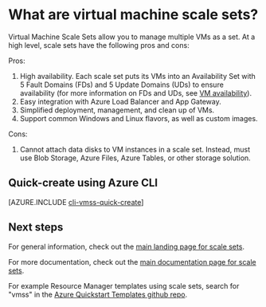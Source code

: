 <properties
    pageTitle="Create Azure VM Scale Sets with the Azure CLI | Azure"
    description="Learn about VM scale sets."
    keywords="linux virtual machine,virtual machine scale sets"
    services="virtual-machines-linux"
    documentationcenter=""
    author="gatneil"
    manager="madhana"
    editor="tysonn"
    tags="azure-resource-manager" />
<tags
    ms.assetid="ba1aedb6-49cb-4546-8b8b-da97aba8e42d"
    ms.service="virtual-machines-linux"
    ms.workload="infrastructure-services"
    ms.tgt_pltfrm="vm-linux"
    ms.devlang="na"
    ms.topic="article"
    ms.date="03/24/2016"
    wacn.date=""
    ms.author="negat" />

# What are virtual machine scale sets?
Virtual Machine Scale Sets allow you to manage multiple VMs as a set. At a high level, scale sets have the following pros and cons:

Pros:

1. High availability. Each scale set puts its VMs into an Availability Set with 5 Fault Domains (FDs) and 5 Update Domains (UDs) to ensure availability (for more information on FDs and UDs, see [VM availability](/documentation/articles/virtual-machines-linux-manage-availability/)). 
2. Easy integration with Azure Load Balancer and App Gateway.
4. Simplified deployment, management, and clean up of VMs.
5. Support common Windows and Linux flavors, as well as custom images.

Cons:

1. Cannot attach data disks to VM instances in a scale set. Instead, must use Blob Storage, Azure Files, Azure Tables, or other storage solution.

## Quick-create using Azure CLI
[AZURE.INCLUDE [cli-vmss-quick-create](../../includes/virtual-machines-linux-cli-vmss-quick-create-include.md)]

## Next steps
For general information, check out the [main landing page for scale sets](/home/features/virtual-machine-scale-sets/).

For more documentation, check out the [main documentation page for scale sets](/documentation/articles/virtual-machine-scale-sets-overview/).

For example Resource Manager templates using scale sets, search for "vmss" in the [Azure Quickstart Templates github repo](https://github.com/Azure/azure-quickstart-templates).